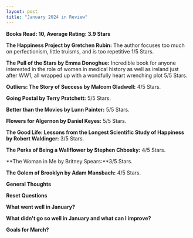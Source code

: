 ```yaml
---
layout: post
title: "January 2024 in Review"
---
```


**Books Read: 10, Average Rating: 3.9 Stars**

**The Happiness Project by Gretchen Rubin:** The author focuses too much on perfectionism, little truisms, and is too repetitive 1/5 Stars.

**The Pull of the Stars by Emma Donoghue:** Incredible book for anyone interested in the role of women in medical history as well as ireland just after WW1, all wrapped up with a wondfully heart wrenching plot 5/5 Stars. 

**Outliers: The Story of Success by Malcom Gladwell:** 4/5 Stars.

**Going Postal by Terry Pratchett:**  5/5 Stars.

**Better than the Movies by Lunn Painter:** 5/5 Stars.

**Flowers for Algernon by Daniel Keyes:** 5/5 Stars.

**The Good Life: Lessons from the Longest Scientific Study of Happiness by Robert Waldinger:** 3/5 Stars.

**The Perks of Being a Wallflower by Stephen Chbosky:** 4/5 Stars.

**The Woman in Me by Britney Spears:**3/5 Stars.

**The Golem of Brooklyn by Adam Mansbach:** 4/5 Stars.

**General Thoughts**


**Reset Questions**

**What went well in January?**


**What didn't go so well in January and what can I improve?**


**Goals for March?**


